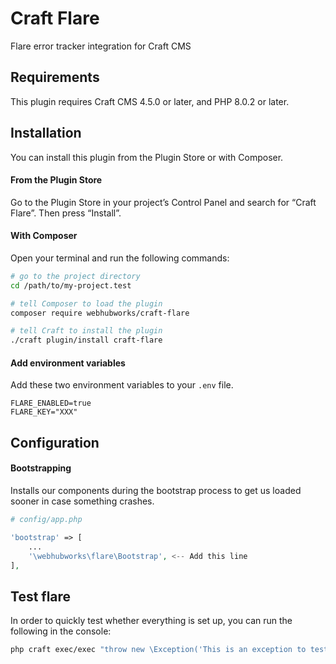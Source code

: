 # Craft Flare

Flare error tracker integration for Craft CMS

## Requirements

This plugin requires Craft CMS 4.5.0 or later, and PHP 8.0.2 or later.

## Installation

You can install this plugin from the Plugin Store or with Composer.

#### From the Plugin Store

Go to the Plugin Store in your project’s Control Panel and search for “Craft Flare”. Then press “Install”.

#### With Composer

Open your terminal and run the following commands:

```bash
# go to the project directory
cd /path/to/my-project.test

# tell Composer to load the plugin
composer require webhubworks/craft-flare

# tell Craft to install the plugin
./craft plugin/install craft-flare
```
#### Add environment variables
Add these two environment variables to your `.env` file.
```dotenv
FLARE_ENABLED=true
FLARE_KEY="XXX"
```

## Configuration
#### Bootstrapping
Installs our components during the bootstrap process to get us loaded sooner in case something crashes.

```php
# config/app.php

'bootstrap' => [
    ...
    '\webhubworks\flare\Bootstrap', <-- Add this line
],
```

## Test flare
In order to quickly test whether everything is set up, you can run the following in the console:
```bash
php craft exec/exec "throw new \Exception('This is an exception to test if the integration with Flare works.');"
```